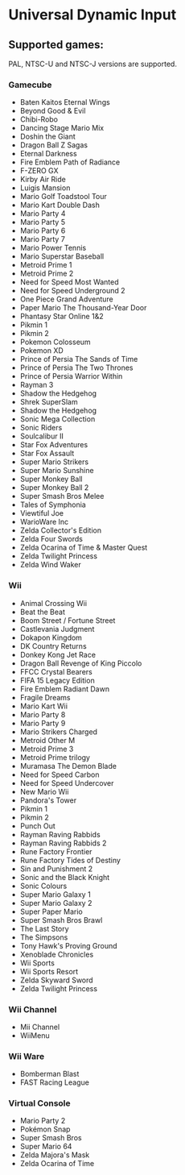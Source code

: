 # Universal Dynamic Input
## Supported games:
PAL, NTSC-U and NTSC-J versions are supported.

### Gamecube
- Baten Kaitos Eternal Wings
- Beyond Good & Evil
- Chibi-Robo
- Dancing Stage Mario Mix
- Doshin the Giant
- Dragon Ball Z Sagas
- Eternal Darkness
- Fire Emblem Path of Radiance
- F-ZERO GX
- Kirby Air Ride
- Luigis Mansion
- Mario Golf Toadstool Tour
- Mario Kart Double Dash
- Mario Party 4
- Mario Party 5
- Mario Party 6
- Mario Party 7
- Mario Power Tennis
- Mario Superstar Baseball
- Metroid Prime 1
- Metroid Prime 2
- Need for Speed Most Wanted
- Need for Speed Underground 2
- One Piece Grand Adventure
- Paper Mario The Thousand-Year Door
- Phantasy Star Online 1&2
- Pikmin 1
- Pikmin 2
- Pokemon Colosseum
- Pokemon XD
- Prince of Persia The Sands of Time
- Prince of Persia The Two Thrones
- Prince of Persia Warrior Within
- Rayman 3
- Shadow the Hedgehog
- Shrek SuperSlam
- Shadow the Hedgehog
- Sonic Mega Collection
- Sonic Riders
- Soulcalibur II
- Star Fox Adventures
- Star Fox Assault
- Super Mario Strikers
- Super Mario Sunshine
- Super Monkey Ball
- Super Monkey Ball 2
- Super Smash Bros Melee
- Tales of Symphonia
- Viewtiful Joe
- WarioWare Inc
- Zelda Collector's Edition
- Zelda Four Swords
- Zelda Ocarina of Time & Master Quest
- Zelda Twilight Princess
- Zelda Wind Waker

### Wii
- Animal Crossing Wii
- Beat the Beat
- Boom Street / Fortune Street
- Castlevania Judgment
- Dokapon Kingdom
- DK Country Returns
- Donkey Kong Jet Race
- Dragon Ball Revenge of King Piccolo
- FFCC Crystal Bearers
- FIFA 15 Legacy Edition
- Fire Emblem Radiant Dawn
- Fragile Dreams
- Mario Kart Wii
- Mario Party 8
- Mario Party 9
- Mario Strikers Charged
- Metroid Other M
- Metroid Prime 3
- Metroid Prime trilogy
- Muramasa The Demon Blade
- Need for Speed Carbon
- Need for Speed Undercover
- New Mario Wii
- Pandora's Tower
- Pikmin 1
- Pikmin 2
- Punch Out
- Rayman Raving Rabbids
- Rayman Raving Rabbids 2
- Rune Factory Frontier
- Rune Factory Tides of Destiny
- Sin and Punishment 2
- Sonic and the Black Knight
- Sonic Colours
- Super Mario Galaxy 1
- Super Mario Galaxy 2
- Super Paper Mario
- Super Smash Bros Brawl
- The Last Story
- The Simpsons
- Tony Hawk's Proving Ground
- Xenoblade Chronicles
- Wii Sports
- Wii Sports Resort
- Zelda Skyward Sword
- Zelda Twilight Princess

### Wii Channel
- Mii Channel 
- WiiMenu

### Wii Ware
- Bomberman Blast
- FAST Racing League

### Virtual Console
- Mario Party 2
- Pokémon Snap
- Super Smash Bros
- Super Mario 64
- Zelda Majora's Mask
- Zelda Ocarina of Time